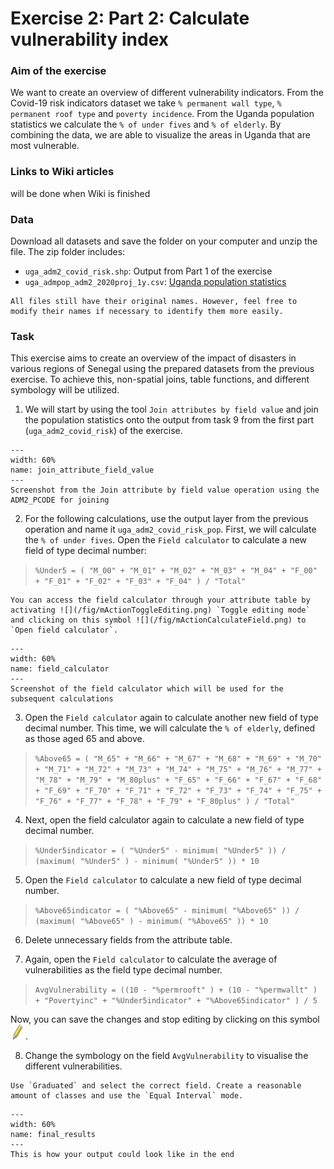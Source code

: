 # Exercise 2: Part 2: Calculate vulnerability index

### Aim of the exercise
We want to create an overview of different vulnerability indicators. From the Covid-19 risk indicators dataset we take `% permanent wall type`, `% permanent roof type` and `poverty incidence`. From the Uganda population statistics we calculate the `% of under fives` and `% of elderly`. By combining the data, we are able to visualize the areas in Uganda that are most vulnerable.

### Links to Wiki articles
will be done when Wiki is finished

### Data
Download all datasets and save the folder on your computer and unzip the file. The zip folder includes:
- `uga_adm2_covid_risk.shp`: Output from Part 1 of the exercise
- `uga_admpop_adm2_2020proj_1y.csv`: [Uganda population statistics](https://data.humdata.org/dataset/cod-ps-uga)


```{Hint}
All files still have their original names. However, feel free to modify their names if necessary to identify them more easily.
```

### Task
This exercise aims to create an overview of the impact of disasters in various regions of Senegal using the prepared datasets from the previous exercise. To achieve this, non-spatial joins, table functions, and different symbology will be utilized.

1. We will start by using the tool `Join attributes by field value` and join the population statistics onto the output from task 9 from the first part (`uga_adm2_covid_risk`) of the exercise.

```{figure} /fig/en_ex3_2_join_attribute_field_value.PNG
---
width: 60%
name: join_attribute_field_value
---
Screenshot from the Join attribute by field value operation using the ADM2_PCODE for joining
```

2. For the following calculations, use the output layer from the previous operation and name it `uga_adm2_covid_risk_pop`. First, we will calculate the `% of under fives`. Open the `Field calculator` to calculate a new field of type decimal number: 
> `%Under5 = ( "M_00" + "M_01" + "M_02" + "M_03" + "M_04" + "F_00" + "F_01" + "F_02" + "F_03" + "F_04" ) / "Total"`

```{Hint}
You can access the field calculator through your attribute table by activating ![](/fig/mActionToggleEditing.png) `Toggle editing mode` and clicking on this symbol ![](/fig/mActionCalculateField.png) to `Open field calculator`.
```

```{figure} /fig/en_ex3_2_field_calculator.PNG
---
width: 60%
name: field_calculator
---
Screenshot of the field calculator which will be used for the subsequent calculations
```

3. Open the `Field calculator` again to calculate another new field of type decimal number. This time, we will calculate the `% of elderly`, defined as those aged 65 and above.
> `%Above65 = ( "M_65" + "M_66" + "M_67" + "M_68" + "M_69" + "M_70" + "M_71" + "M_72" + "M_73" + "M_74" + "M_75" + "M_76" + "M_77" + "M_78" + "M_79" + "M_80plus" + "F_65" + "F_66" + "F_67" + "F_68" + "F_69" + "F_70" + "F_71" + "F_72" + "F_73" + "F_74" + "F_75" + "F_76" + "F_77" + "F_78" + "F_79" + "F_80plus" ) / "Total"`

4. Next, open the field calculator again to calculate a new field of type decimal number.
> `%Under5indicator = ( "%Under5" - minimum( "%Under5" )) / (maximum( "%Under5" ) - minimum( "%Under5" )) * 10`

5. Open the `Field calculator` to calculate a new field of type decimal number.
> `%Above65indicator = ( "%Above65" - minimum( "%Above65" )) / (maximum( "%Above65" ) - minimum( "%Above65" )) * 10`

6. Delete unnecessary fields from the attribute table.

7. Again, open the `Field calculator` to calculate the average of vulnerabilities as the field type decimal number.
> `AvgVulnerability = ((10 - "%permrooft" ) + (10 - "%permwallt" ) + "Povertyinc" + "%Under5indicator" + "%Above65indicator" ) / 5`

Now, you can save the changes and stop editing by clicking on this symbol ![](/fig/mActionToggleEditing.png).

8. Change the symbology on the field `AvgVulnerability` to visualise the different vulnerabilities.

```{Hint}
Use `Graduated` and select the correct field. Create a reasonable amount of classes and use the `Equal Interval` mode.
```

```{figure} /fig/en_ex3_2_example_final.PNG
---
width: 60%
name: final_results
---
This is how your output could look like in the end
```